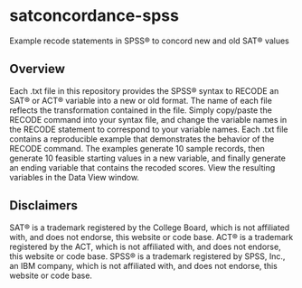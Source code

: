 # satconcordance-spss
Example recode statements in SPSS® to concord new and old SAT® values

## Overview
Each .txt file in this repository provides the SPSS® syntax to RECODE an SAT® or ACT® variable into a new or old format. The name of each file reflects the transformation contained in the file. Simply copy/paste the RECODE command into your syntax file, and change the variable names in the RECODE statement to correspond to your variable names. Each .txt file contains a reproducible example that demonstrates the behavior of the RECODE command. The examples generate 10 sample records, then generate 10 feasible starting values in a new variable, and finally generate an ending variable that contains the recoded scores. View the resulting variables in the Data View window.

## Disclaimers
SAT® is a trademark registered by the College Board, which is not affiliated with, and does not endorse, this website or code base.
ACT® is a trademark registered by the ACT, which is not affiliated with, and does not endorse, this website or code base.
SPSS® is a trademark registered by SPSS, Inc., an IBM company, which is not affiliated with, and does not endorse, this website or code base.